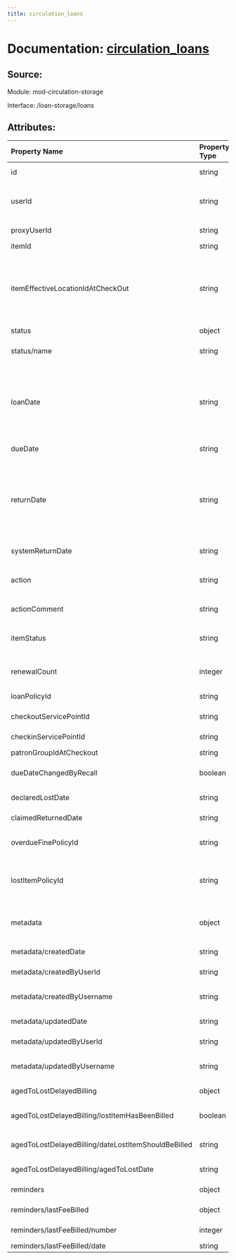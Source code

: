 ```yaml
---
title: circulation_loans
---
```

# Documentation: [circulation_loans](circulation_loans.md)

## Source:

Module: mod-circulation-storage

Interface: /loan-storage/loans

## Attributes:

| Property Name                                       | Property Type   | Property Description                                                                                                                                                                                                                                     |
|:----------------------------------------------------|:----------------|:---------------------------------------------------------------------------------------------------------------------------------------------------------------------------------------------------------------------------------------------------------|
| id                                                  | string          | Unique ID (generated UUID) of the loan                                                                                                                                                                                                                   |
| userId                                              | string          | ID of the patron the item was lent to. Required for open loans, not required for closed loans (for anonymization).                                                                                                                                       |
| proxyUserId                                         | string          | ID of the user representing a proxy for the patron                                                                                                                                                                                                       |
| itemId                                              | string          | ID of the item lent to the patron                                                                                                                                                                                                                        |
| itemEffectiveLocationIdAtCheckOut                   | string          | A universally unique identifier (UUID), this is a 128-bit number used to identify a record and is shown in hex with dashes, for example 6312d172-f0cf-40f6-b27d-9fa8feaf332f; the UUID version must be from 1-5; see https://dev.folio.org/guides/uuids/ |
| status                                              | object          | Overall status of the loan                                                                                                                                                                                                                               |
| status/name                                         | string          | Name of the status (currently can be any value, values commonly used are Open and Closed)                                                                                                                                                                |
| loanDate                                            | string          | Date time when the loan began (typically represented according to rfc3339 section-5.6. Has not had the date-time format validation applied as was not supported at point of introduction and would now be a breaking change)                             |
| dueDate                                             | string          | Date time when the item is due to be returned                                                                                                                                                                                                            |
| returnDate                                          | string          | Date time when the item is returned and the loan ends (typically represented according to rfc3339 section-5.6. Has not had the date-time format validation applied as was not supported at point of introduction and would now be a breaking change)     |
| systemReturnDate                                    | string          | Date time when the returned item is actually processed                                                                                                                                                                                                   |
| action                                              | string          | Last action performed on a loan (currently can be any value, values commonly used are checkedout and checkedin)                                                                                                                                          |
| actionComment                                       | string          | Comment to last action performed on a loan                                                                                                                                                                                                               |
| itemStatus                                          | string          | Last item status used in relation to this loan (currently can be any value, values commonly used are Checked out and Available)                                                                                                                          |
| renewalCount                                        | integer         | Count of how many times a loan has been renewed (incremented by the client)                                                                                                                                                                              |
| loanPolicyId                                        | string          | ID of last policy used in relation to this loan                                                                                                                                                                                                          |
| checkoutServicePointId                              | string          | ID of the Service Point where the last checkout occured                                                                                                                                                                                                  |
| checkinServicePointId                               | string          | ID of the Service Point where the last checkin occured                                                                                                                                                                                                   |
| patronGroupIdAtCheckout                             | string          | Patron Group Id at checkout                                                                                                                                                                                                                              |
| dueDateChangedByRecall                              | boolean         | Indicates whether or not this loan had its due date modified by a recall on the loaned item                                                                                                                                                              |
| declaredLostDate                                    | string          | Date and time the item was declared lost during this loan                                                                                                                                                                                                |
| claimedReturnedDate                                 | string          | Date and time the item was claimed returned for this loan                                                                                                                                                                                                |
| overdueFinePolicyId                                 | string          | ID of overdue fines policy at the time the item is check-in or renewed                                                                                                                                                                                   |
| lostItemPolicyId                                    | string          | ID of lost item policy which determines when the item ages to lost and the associated fees or the associated fees if the patron declares the item lost.                                                                                                  |
| metadata                                            | object          | Metadata about creation and changes to records, provided by the server (client should not provide)                                                                                                                                                       |
| metadata/createdDate                                | string          | Date and time when the record was created                                                                                                                                                                                                                |
| metadata/createdByUserId                            | string          | ID of the user who created the record (when available)                                                                                                                                                                                                   |
| metadata/createdByUsername                          | string          | Username of the user who created the record (when available)                                                                                                                                                                                             |
| metadata/updatedDate                                | string          | Date and time when the record was last updated                                                                                                                                                                                                           |
| metadata/updatedByUserId                            | string          | ID of the user who last updated the record (when available)                                                                                                                                                                                              |
| metadata/updatedByUsername                          | string          | Username of the user who last updated the record (when available)                                                                                                                                                                                        |
| agedToLostDelayedBilling                            | object          | Aged to Lost Delayed Billing processing                                                                                                                                                                                                                  |
| agedToLostDelayedBilling/lostItemHasBeenBilled      | boolean         | Indicates if the aged to lost fee has been billed (for use where delayed billing is set up)                                                                                                                                                              |
| agedToLostDelayedBilling/dateLostItemShouldBeBilled | string          | Indicates when the aged to lost fee should be billed (for use where delayed billing is set up)                                                                                                                                                           |
| agedToLostDelayedBilling/agedToLostDate             | string          | Date and time the item was aged to lost for this loan                                                                                                                                                                                                    |
| reminders                                           | object          | Information about reminders for overdue loan                                                                                                                                                                                                             |
| reminders/lastFeeBilled                             | object          | Information about the most recent reminder fee billing                                                                                                                                                                                                   |
| reminders/lastFeeBilled/number                      | integer         | Last reminder fee billed, sequence number                                                                                                                                                                                                                |
| reminders/lastFeeBilled/date                        | string          | Last reminder fee billed, date                                                                                                                                                                                                                           |

